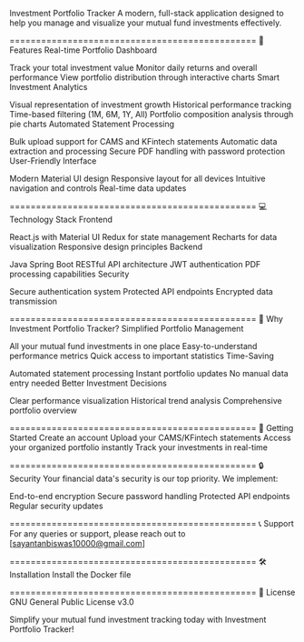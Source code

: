 Investment Portfolio Tracker
A modern, full-stack application designed to help you manage and visualize your mutual fund investments effectively.

===============================================
🚀 Features
Real-time Portfolio Dashboard

Track your total investment value
Monitor daily returns and overall performance
View portfolio distribution through interactive charts
Smart Investment Analytics

Visual representation of investment growth
Historical performance tracking
Time-based filtering (1M, 6M, 1Y, All)
Portfolio composition analysis through pie charts
Automated Statement Processing

Bulk upload support for CAMS and KFintech statements
Automatic data extraction and processing
Secure PDF handling with password protection
User-Friendly Interface

Modern Material UI design
Responsive layout for all devices
Intuitive navigation and controls
Real-time data updates

===============================================
💻 Technology Stack
Frontend

React.js with Material UI
Redux for state management
Recharts for data visualization
Responsive design principles
Backend

Java Spring Boot
RESTful API architecture
JWT authentication
PDF processing capabilities
Security

Secure authentication system
Protected API endpoints
Encrypted data transmission

===============================================
🌟 Why Investment Portfolio Tracker?
Simplified Portfolio Management

All your mutual fund investments in one place
Easy-to-understand performance metrics
Quick access to important statistics
Time-Saving

Automated statement processing
Instant portfolio updates
No manual data entry needed
Better Investment Decisions

Clear performance visualization
Historical trend analysis
Comprehensive portfolio overview

===============================================
🚀 Getting Started
Create an account
Upload your CAMS/KFintech statements
Access your organized portfolio instantly
Track your investments in real-time

===============================================
🔒 Security
Your financial data's security is our top priority. We implement:

End-to-end encryption
Secure password handling
Protected API endpoints
Regular security updates

===============================================
📞 Support
For any queries or support, please reach out to [sayantanbiswas10000@gmail.com]

===============================================
🛠 Installation
Install the Docker file

===============================================
📄 License
GNU General Public License v3.0 

Simplify your mutual fund investment tracking today with Investment Portfolio Tracker!

